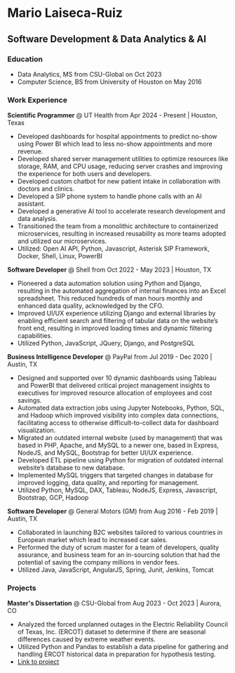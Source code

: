 # Mario Laiseca-Ruiz

## Software Development & Data Analytics & AI

### Education
- Data Analytics, MS from CSU-Global on Oct 2023
- Computer Science, BS from University of Houston on May 2016

### Work Experience

**Scientific Programmer** @ UT Health from Apr 2024 - Present | Houston, Texas
- Developed dashboards for hospital appointments to predict no-show using Power BI which lead to less no-show appointments and more revenue. 
- Developed shared server management utilities to optimize resources like storage, RAM, and CPU usage, reducing server crashes and improving the experience for both users and developers. 
- Developed custom chatbot for new patient intake in collaboration with doctors and clinics.
- Developed a SIP phone system to handle phone calls with an AI assistant.
- Developed a generative AI tool to accelerate research development and data analysis.
- Transitioned the team from a monolithic architecture to containerized microservices, resulting in increased reusability as more teams adopted and utilized our microservices.
- Utilized: Open AI API, Python, Javascript, Asterisk SIP Framework, Docker, Shell, Linux, PowerBI

**Software Developer** @ Shell from Oct 2022 - May 2023 | Houston, TX
-  Pioneered a data automation solution using Python and Django, resulting in the
automated aggregation of internal finances into an Excel spreadsheet. This
reduced hundreds of man hours monthly and enhanced data quality,
acknowledged by the CFO.
- Improved UI/UX experience utilizing Django and external libraries by enabling
efficient search and filtering of tabular data on the website’s front end, resulting
in improved loading times and dynamic filtering capabilities.
- Utilized Python, JavaScript, JQuery, Django, and PostgreSQL

**Business Intelligence Developer** @ PayPal from Jul 2019 - Dec 2020 | Austin, TX
- Designed and supported over 10 dynamic dashboards using Tableau and
PowerBI that delivered critical project management insights to executives for
improved resource allocation of employees and cost savings.
- Automated data extraction jobs using Jupyter Notebooks, Python, SQL, and
Hadoop which improved visibility into complex data connections, facilitating
access to otherwise difficult-to-collect data for dashboard visualization.
- Migrated an outdated internal website (used by management) that was based in
PHP, Apache, and MySQL to a newer one, based in Express, NodeJS, and
MySQL, Bootstrap for better UI/UX experience.
- Developed ETL pipeline using Python for migration of outdated internal
website’s database to new database.
- Implemented MySQL triggers that targeted changes in database for improved
logging, data quality, and reporting for management.
- Utilized Python, MySQL, DAX, Tableau, NodeJS, Express, Javascript, Bootstrap,
GCP, Hadoop

**Software Developer** @ General Motors (GM) from Aug 2016 - Feb 2019 | Austin, TX
- Collaborated in launching B2C websites tailored to various countries in
European market which lead to increased car sales.
- Performed the duty of scrum master for a team of developers, quality
assurance, and business team for an in-sourcing solution that had the potential
of saving the company millions in vendor fees.
- Utilized Java, JavaScript, AngularJS, Spring, Junit, Jenkins, Tomcat

### Projects

**Master's Dissertation** @ CSU-Global from Aug 2023 - Oct 2023 | Aurora, CO
- Analyzed the forced unplanned outages in the Electric Reliability Council of
Texas, Inc. (ERCOT) dataset to determine if there are seasonal differences
caused by extreme weather events.
- Utilized Python and Pandas to establish a data pipeline for gathering and
handling ERCOT historical data in preparation for hypothesis testing.
- [Link to project](https://github.com/mlaiseca3/MIS581)


